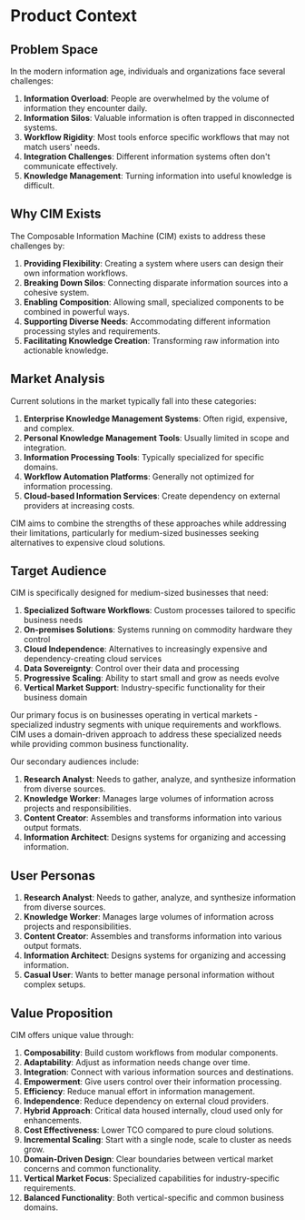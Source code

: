 # Product Context

## Problem Space

In the modern information age, individuals and organizations face several challenges:

1. **Information Overload**: People are overwhelmed by the volume of information they encounter daily.
2. **Information Silos**: Valuable information is often trapped in disconnected systems.
3. **Workflow Rigidity**: Most tools enforce specific workflows that may not match users' needs.
4. **Integration Challenges**: Different information systems often don't communicate effectively.
5. **Knowledge Management**: Turning information into useful knowledge is difficult.

## Why CIM Exists

The Composable Information Machine (CIM) exists to address these challenges by:

1. **Providing Flexibility**: Creating a system where users can design their own information workflows.
2. **Breaking Down Silos**: Connecting disparate information sources into a cohesive system.
3. **Enabling Composition**: Allowing small, specialized components to be combined in powerful ways.
4. **Supporting Diverse Needs**: Accommodating different information processing styles and requirements.
5. **Facilitating Knowledge Creation**: Transforming raw information into actionable knowledge.

## Market Analysis

Current solutions in the market typically fall into these categories:

1. **Enterprise Knowledge Management Systems**: Often rigid, expensive, and complex.
2. **Personal Knowledge Management Tools**: Usually limited in scope and integration.
3. **Information Processing Tools**: Typically specialized for specific domains.
4. **Workflow Automation Platforms**: Generally not optimized for information processing.
5. **Cloud-based Information Services**: Create dependency on external providers at increasing costs.

CIM aims to combine the strengths of these approaches while addressing their limitations, particularly for medium-sized businesses seeking alternatives to expensive cloud solutions.

## Target Audience

CIM is specifically designed for medium-sized businesses that need:
1. **Specialized Software Workflows**: Custom processes tailored to specific business needs
2. **On-premises Solutions**: Systems running on commodity hardware they control
3. **Cloud Independence**: Alternatives to increasingly expensive and dependency-creating cloud services
4. **Data Sovereignty**: Control over their data and processing
5. **Progressive Scaling**: Ability to start small and grow as needs evolve
6. **Vertical Market Support**: Industry-specific functionality for their business domain

Our primary focus is on businesses operating in vertical markets - specialized industry segments with unique requirements and workflows. CIM uses a domain-driven approach to address these specialized needs while providing common business functionality.

Our secondary audiences include:

1. **Research Analyst**: Needs to gather, analyze, and synthesize information from diverse sources.
2. **Knowledge Worker**: Manages large volumes of information across projects and responsibilities.
3. **Content Creator**: Assembles and transforms information into various output formats.
4. **Information Architect**: Designs systems for organizing and accessing information.

## User Personas

1. **Research Analyst**: Needs to gather, analyze, and synthesize information from diverse sources.
2. **Knowledge Worker**: Manages large volumes of information across projects and responsibilities.
3. **Content Creator**: Assembles and transforms information into various output formats.
4. **Information Architect**: Designs systems for organizing and accessing information.
5. **Casual User**: Wants to better manage personal information without complex setups.

## Value Proposition

CIM offers unique value through:

1. **Composability**: Build custom workflows from modular components.
2. **Adaptability**: Adjust as information needs change over time.
3. **Integration**: Connect with various information sources and destinations.
4. **Empowerment**: Give users control over their information processing.
5. **Efficiency**: Reduce manual effort in information management.
6. **Independence**: Reduce dependency on external cloud providers.
7. **Hybrid Approach**: Critical data housed internally, cloud used only for enhancements.
8. **Cost Effectiveness**: Lower TCO compared to pure cloud solutions.
9. **Incremental Scaling**: Start with a single node, scale to cluster as needs grow.
10. **Domain-Driven Design**: Clear boundaries between vertical market concerns and common functionality.
11. **Vertical Market Focus**: Specialized capabilities for industry-specific requirements.
12. **Balanced Functionality**: Both vertical-specific and common business domains. 